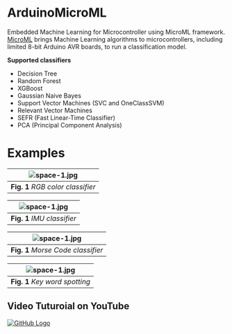# ArduinoMicroML
Embedded Machine Learning for Microcontroller using MicroML framework. [MicroML](https://openbase.com/python/micromlgen) brings Machine Learning algorithms to microcontrollers, including limited 8-bit Arduino AVR boards, to run a classification model.

**Supported classifiers**
* Decision Tree
* Random Forest
* XGBoost
* Gaussian Naive Bayes
* Support Vector Machines (SVC and OneClassSVM)
* Relevant Vector Machines
* SEFR (Fast Linear-Time Classifier)
* PCA (Principal Component Analysis)

# Examples
| ![space-1.jpg](https://github.com/TronixLab/ESP32_Watchdog/blob/main/docx/3.jpg?raw=true) | 
|:--:| 
| **Fig. 1** *RGB color classifier* |

| ![space-1.jpg](https://github.com/TronixLab/ESP32_Watchdog/blob/main/docx/3.jpg?raw=true) | 
|:--:| 
| **Fig. 1** *IMU classifier* |

| ![space-1.jpg](https://github.com/TronixLab/ESP32_Watchdog/blob/main/docx/3.jpg?raw=true) | 
|:--:| 
| **Fig. 1** *Morse Code classifier* |

| ![space-1.jpg](https://github.com/TronixLab/ESP32_Watchdog/blob/main/docx/3.jpg?raw=true) | 
|:--:| 
| **Fig. 1** *Key word spotting* |

## Video Tuturoial on YouTube
[![GitHub Logo](https://github.com/TronixLab/MicroML-rgbClassifier/blob/main/notebook/Youtube.jpg)](https://www.youtube.com/watch?v=qeqfoGQs9yo)
